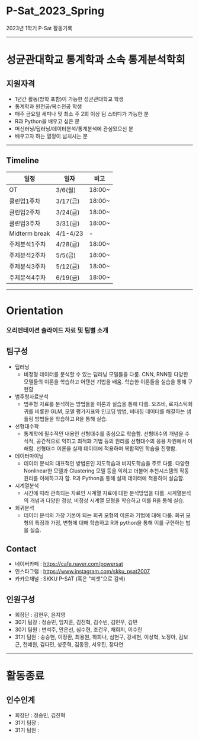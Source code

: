 # P-Sat_2023_Spring
2023년 1학기 P-Sat 활동기록

-------------------------------------------
# 성균관대학교 통계학과 소속 통계분석학회

## 지원자격
* 1년간 활동(방학 포함)이 가능한 성균관대학교 학생
* 통계학과 원전공/복수전공 학생
* 매주 금요일 세미나 및 최소 주 2회 이상 팀 스터디가 가능한 분
* R과 Python을 배우고 싶은 분
* 머신러닝/딥러닝/데이터분석/통계분석에 관심있으신 분
* 배우고자 하는 열정이 넘치시는 분
-------------------------------------------
## Timeline

|일정|일자|비고|
|------|---|---|
|OT|3/6(월)|18:00~|
|클린업1주차|3/17(금)|18:00~|
|클린업2주차|3/24(금)|18:00~|
|클린업3주차|3/31(금)|18:00~|
|Midterm break|4/1-4/23|-|
|주제분석1주차|4/28(금)|18:00~|
|주제분석2주차|5/5(금)|18:00~|
|주제분석3주차|5/12(금)|18:00~|
|주제분석4주차|6/19(금)|18:00~|

-------------------------------------------
# Orientation
### 오리엔테이션 슬라이드 자료 및 팀별 소개

## 팀구성
* 딥러닝
  - 비정형 데이터를 분석할 수 있는 딥러닝 모델들을 다룸. CNN, RNN등 다양한 모델들의 이론을 학습하고 어텐션 기법을 배움. 학습한 이론들을 실습을 통해 구현함
* 범주형자료분석
  - 범주형 자료를 분석하는 방법들을 이론과 실습을 통해 다룸.
오즈비, 로지스틱회귀를 비롯한 GLM, 모델 평가지표와 인코딩 방법, 비대칭 데이터를 해결하는 샘플링 방법들을 학습하고 R을 통해 실습.
* 선형대수학
  - 통계학에 필수적인 내용인 선형대수를 중심으로 학습함. 선형대수의 개념을 수식적, 공간적으로 익히고 최적화 기법 등의 원리를 선형대수의 응용 차원에서 이해함. 선형대수 이론을 실제 데이터에 적용하며 복합적인 학습을 진행함.
* 데이터마이닝
  - 데이터 분석의 대표적인 방법론인 지도학습과 비지도학습을 주로 다룸. 다양한 Nonlinear한 모델과 Clustering 모델 등을 익히고 더불어 추천시스템의 작동 원리를 이해하고자 함. R과 Python을 통해 실제 데이터에 적용하여 실습함.
* 시계열분석
  - 시간에 따라 관측되는 자료인 시계열 자료에 대한 분석방법을 다룸. 시계열분석의 개념과 다양한 정상, 비정상 시계열 모형을 학습하고 이를 R을 통해 실습.
* 회귀분석
  - 데이터 분석의 가장 기본이 되는 회귀 모형의 이론과 기법에 대해 다룸. 회귀 모형의 특징과 가정, 변형에 대해 학습하고 R과 python을 통해 이를 구현하는 법을 실습.

## Contact
* 네이버카페 : https://cafe.naver.com/powersat
* 인스타그램 : https://www.instagram.com/skku_psat2007
* 카카오채널 : SKKU P-SAT (혹은 "피셋"으로 검색)

## 인원구성
* 회장단 : 김현우, 윤지영
* 30기 팀장 : 정승민, 임지훈, 김진혁, 김수빈, 김민우, 김민
* 30기 팀원 : 변석주, 안은선, 심수현, 조건우, 채희지, 이수린
* 31기 팀원 : 송승현, 이정환, 최용원, 하희나, 심현구, 강세현, 이상혁, 노정아, 김보근, 천예원, 김다민, 성준혁, 김동환, 서유진, 장다연
---------------------------------------------------------
# 활동종료

## 인수인계
* 회장단 : 정승민, 김진혁
* 31기 팀장 : 
* 31기 팀원 : 
